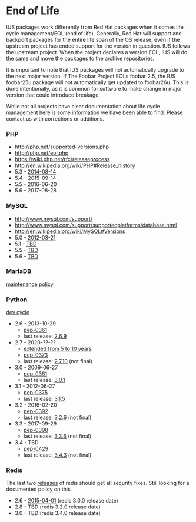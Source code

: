 # End of Life

IUS packages work differently from Red Hat packages when it comes life cycle
management/EOL (end of life). Generally, Red Hat will support and backport
packages for the entire life span of the OS release, even if the upstream
project has ended support for the version in question. IUS follows the upstream
project.  When the project declares a version EOL, IUS will do the same and
move the packages to the archive repositories.

It is important to note that IUS packages will not automatically upgrade to the
next major version. If The Foobar Project EOLs foobar 2.5, the IUS foobar25u
package will not automatically get updated to foobar26u. This is done
intentionally, as it is common for software to make change in major version
that could introduce breakage.

While not all projects have clear documentation about life cycle management
here is some information we have been able to find. Please contact us with
corrections or additions.

### PHP

* http://php.net/supported-versions.php
* http://php.net/eol.php
* https://wiki.php.net/rfc/releaseprocess
* http://en.wikipedia.org/wiki/PHP#Release_history
* 5.3 - [2014-08-14](http://php.net/archive/2014.php#id2014-08-14-1)
* 5.4 - 2015-09-14
* 5.5 - 2016-06-20
* 5.6 - 2017-08-28

### MySQL

* http://www.mysql.com/support/
* http://www.mysql.com/support/supportedplatforms/database.html
* http://en.wikipedia.org/wiki/MySQL#Versions
* 5.0 - [2012-03-21](http://dev.mysql.com/doc/relnotes/mysql/5.0/en/news-5-0-96.html)
* 5.1 - [TBD](http://dev.mysql.com/doc/relnotes/mysql/5.1/en/)
* 5.5 - [TBD](http://dev.mysql.com/doc/relnotes/mysql/5.5/en/)
* 5.6 - [TBD](http://dev.mysql.com/doc/relnotes/mysql/5.6/en/)

### MariaDB

[maintenance policy](https://mariadb.com/kb/en/mariadb/mariadb-maintenance-policy/)

### Python

[dev cycle](https://docs.python.org/devguide/devcycle.html)

* 2.6 - 2013-10-29
    * [pep-0361](https://www.python.org/dev/peps/pep-0361/)
    * last release: [2.6.9](https://www.python.org/download/releases/2.6.9/)
* 2.7 - 2020-??-??
    * [extended from 5 to 10 years](https://hg.python.org/peps/rev/76d43e52d978)
    * [pep-0373](https://www.python.org/dev/peps/pep-0373/)
    * last release: [2.7.10](https://www.python.org/downloads/release/python-2710/) (not final)
* 3.0 - 2009-06-27
    * [pep-0361](https://www.python.org/dev/peps/pep-0361/)
    * last release: [3.0.1](https://www.python.org/download/releases/3.0.1/)
* 3.1 - 2012-06-27
    * [pep-0375](https://www.python.org/dev/peps/pep-0375/)
    * last release: [3.1.5](https://www.python.org/downloads/release/python-315/)
* 3.2 - 2016-02-20
    * [pep-0392](https://www.python.org/dev/peps/pep-0392/)
    * last release: [3.2.6](https://www.python.org/downloads/release/python-326/) (not final)
* 3.3 - 2017-09-29
    * [pep-0398](https://www.python.org/dev/peps/pep-0398/)
    * last release: [3.3.6](https://www.python.org/downloads/release/python-336/) (not final)
* 3.4 - TBD
    * [pep-0429](https://www.python.org/dev/peps/pep-0429/)
    * last release: [3.4.3](https://www.python.org/downloads/release/python-343/) (not final)

### Redis

The last two [releases](http://redis.io/download) of redis should get all security fixes.  Still looking for a documented policy on this.

* 2.6 - [2015-04-01](https://github.com/antirez/redis/blob/7ae1d4d6f50fa627a32eee261743d41d64a13e96/00-RELEASENOTES#L36) (redis 3.0.0 release date)
* 2.8 - TBD (redis 3.2.0 release date)
* 3.0 - TBD (redis 3.4.0 release date)
